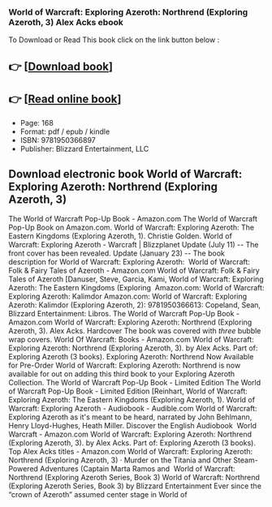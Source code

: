 ### World of Warcraft: Exploring Azeroth: Northrend (Exploring Azeroth, 3) Alex Acks ebook

To Download or Read This book click on the link button below :

## 👉  [**[Download book](http://ebooksharez.info/download.php?group=book&from=github.com&id=652808&lnk=1061 "Download book")**]

## 👉  [**[Read online book](http://ebooksharez.info/download.php?group=book&from=github.com&id=652808&lnk=1061 "Read online book")**]


* Page: 168
* Format: pdf / epub / kindle
* ISBN: 9781950366897
* Publisher: Blizzard Entertainment, LLC



## Download electronic book World of Warcraft: Exploring Azeroth: Northrend (Exploring Azeroth, 3)



 The World of Warcraft Pop-Up Book - Amazon.com The World of Warcraft Pop-Up Book on Amazon.com. World of Warcraft: Exploring Azeroth: The Eastern Kingdoms (Exploring Azeroth, 1). Christie Golden.
 World of Warcraft: Exploring Azeroth  - Warcraft | Blizzplanet Update (July 11) -- The front cover has been revealed. Update (January 23) -- The book description for World of Warcraft: Exploring Azeroth: 
 World of Warcraft: Folk &amp; Fairy Tales of Azeroth - Amazon.com World of Warcraft: Folk &amp; Fairy Tales of Azeroth [Danuser, Steve, Garcia, Kami, World of Warcraft: Exploring Azeroth: The Eastern Kingdoms (Exploring 
 Amazon.com: World of Warcraft: Exploring Azeroth: Kalimdor Amazon.com: World of Warcraft: Exploring Azeroth: Kalimdor (Exploring Azeroth, 2): 9781950366613: Copeland, Sean, Blizzard Entertainment: Libros.
 The World of Warcraft Pop-Up Book - Amazon.com World of Warcraft: Exploring Azeroth: Northrend (Exploring Azeroth, 3). Alex Acks. Hardcover The book was covered with *three* bubble wrap covers.
 World Of Warcraft: Books - Amazon.com World of Warcraft: Exploring Azeroth: Northrend (Exploring Azeroth, 3). by Alex Acks. Part of: Exploring Azeroth (3 books).
 Exploring Azeroth: Northrend Now Available for Pre-Order World of Warcraft: Exploring Azeroth: Northrend is now available for out on adding this third book to your Exploring Azeroth Collection.
 The World of Warcraft Pop-Up Book - Limited Edition The World of Warcraft Pop-Up Book - Limited Edition [Reinhart, World of Warcraft: Exploring Azeroth: The Eastern Kingdoms (Exploring Azeroth, 1).
 World of Warcraft: Exploring Azeroth - Audiobook - Audible.com World of Warcraft: Exploring Azeroth as it&#039;s meant to be heard, narrated by John Behlmann, Henry Lloyd-Hughes, Heath Miller. Discover the English Audiobook 
 World Warcraft - Amazon.com World of Warcraft: Exploring Azeroth: Northrend (Exploring Azeroth, 3). by Alex Acks. Part of: Exploring Azeroth (3 books).
 Top Alex Acks titles - Amazon.com World of Warcraft: Exploring Azeroth: Northrend (Exploring Azeroth, 3) · Murder on the Titania and Other Steam-Powered Adventures (Captain Marta Ramos and 
 World of Warcraft: Northrend (Exploring Azeroth Series, Book 3) World of Warcraft: Northrend (Exploring Azeroth Series, Book 3) by Blizzard Entertainment Ever since the “crown of Azeroth” assumed center stage in World of 





